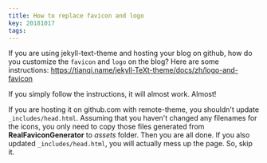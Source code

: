 ```yaml
---
title: How to replace favicon and logo
key: 20181017
tags: 
---
```

If you are using jekyll-text-theme and hosting your blog on github, how do you customize the `favicon` and `logo` on the blog?
Here are some instructions:
https://tianqi.name/jekyll-TeXt-theme/docs/zh/logo-and-favicon

If you simply follow the instructions, it will almost work. Almost! 

If you are hosting it on github.com with remote-theme, you shouldn't
update `_includes/head.html`. Assuming that you haven't changed any filenames for the icons, 
you only need to copy those files generated from **RealFaviconGenerator** to *assets* folder. 
Then you are all done. If you also updated `_includes/head.html`, you will actually mess up the page. 
So, skip it. 

   
